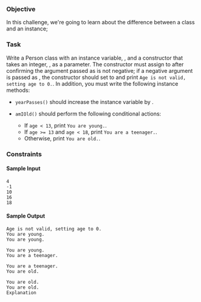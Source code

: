 ### Objective 
In this challenge, we're going to learn about the difference between a class and an instance;

### Task 
Write a Person class with an instance variable, , and a constructor that takes an integer, , as a parameter. The constructor must assign  to  after confirming the argument passed as  is not negative; if a negative argument is passed as , the constructor should set  to  and print ```Age is not valid, setting age to 0.```. 
In addition, you must write the following instance methods:

- ```yearPasses()``` should increase the  instance variable by .

- ```amIOld()``` should perform the following conditional actions:
    - If ```age < 13```, print ```You are young.```.
    - If  ```age >= 13``` and ```age < 18```, print ```You are a teenager.```.
    - Otherwise, print ```You are old.```.

### Constraints

#### Sample Input
```
4
-1
10
16
18
```

#### Sample Output
```
Age is not valid, setting age to 0.
You are young.
You are young.

You are young.
You are a teenager.

You are a teenager.
You are old.

You are old.
You are old.
Explanation
```
